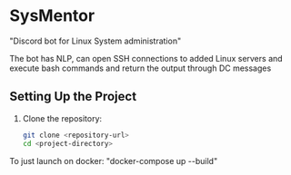 # SysMentor
 "Discord bot for Linux System administration"

The bot has NLP, can open SSH connections to added Linux servers and execute bash commands and return the output through DC messages
## Setting Up the Project

1. Clone the repository:
   ```bash
   git clone <repository-url>
   cd <project-directory>


To just launch on docker:
 "docker-compose up --build"